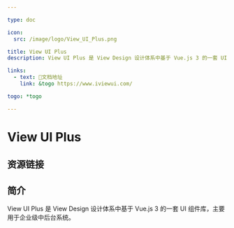 ```yaml
---

type: doc

icon:
  src: /image/logo/View_UI_Plus.png

title: View UI Plus
description: View UI Plus 是 View Design 设计体系中基于 Vue.js 3 的一套 UI 组件库，主要用于企业级中后台系统。

links:
  - text: 📖文档地址
    link: &togo https://www.iviewui.com/

togo: *togo

---
```


<ShowLogo />

# View UI Plus

<ShowBreadcrumb />

## 资源链接

<ShowLinks />

## 简介

View UI Plus 是 View Design 设计体系中基于 Vue.js 3 的一套 UI 组件库，主要用于企业级中后台系统。
